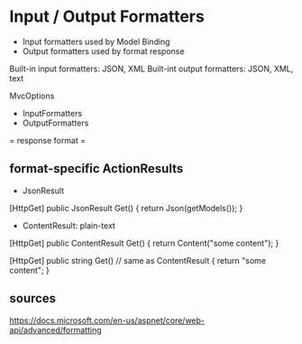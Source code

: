 # Input / Output Formatters
- Input formatters used by Model Binding
- Output formatters used by format response

Built-in input formatters: JSON, XML
Built-int output formatters: JSON, XML, text

MvcOptions
- InputFormatters
- OutputFormatters

= response format =

## format-specific ActionResults
- JsonResult

[HttpGet]
public JsonResult Get()
{
  return Json(getModels());
}

- ContentResult: plain-text

[HttpGet]
public ContentResult Get()
{
  return Content("some content");
}

[HttpGet]
public string Get() // same as ContentResult
{
  return "some content";
}



## sources
https://docs.microsoft.com/en-us/aspnet/core/web-api/advanced/formatting


